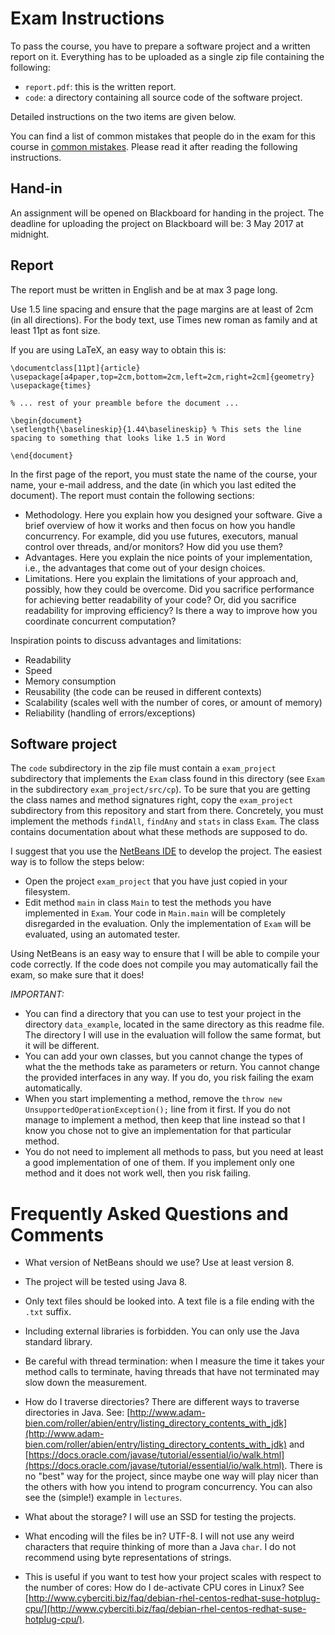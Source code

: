 # Exam Instructions

To pass the course, you have to prepare a software project and a written report
on it. Everything has to be uploaded as a single zip file containing the following:
- `report.pdf`: this is the written report.
- `code`: a directory containing all source code of the software project.

Detailed instructions on the two items are given below.

You can find a list of common mistakes that people do in the exam for this course in [common mistakes](https://github.com/fmontesi/cp2017/blob/master/exam/common-mistakes.md). Please read it after reading the following instructions.

## Hand-in

An assignment will be opened on Blackboard for handing in the project. The deadline for uploading the project on Blackboard will be: 3 May 2017 at midnight.

## Report

The report must be written in English and be at max 3 page long.

Use 1.5 line spacing and ensure that the page margins are at least of 2cm (in all directions).
For the body text, use Times new roman as family and at least 11pt as font size.

If you are using LaTeX, an easy way to obtain this is:
```
\documentclass[11pt]{article}
\usepackage[a4paper,top=2cm,bottom=2cm,left=2cm,right=2cm]{geometry}
\usepackage{times}

% ... rest of your preamble before the document ...

\begin{document}
\setlength{\baselineskip}{1.44\baselineskip} % This sets the line spacing to something that looks like 1.5 in Word

\end{document}
```

In the first page of the report, you must state
the name of the course, your name, your e-mail address, and the date (in which
you last edited the document). The report must contain the following sections:
- Methodology. Here you explain how you designed your software. Give a brief
  overview of how it works and then focus on how you handle concurrency.
  For example, did you use futures, executors, manual control over threads,
  and/or monitors? How did you use them?
- Advantages. Here you explain the nice points of your implementation, i.e.,
  the advantages that come out of your design choices.
- Limitations. Here you explain the limitations of your approach and, possibly,
  how they could be overcome. Did you sacrifice performance for achieving better
  readability of your code? Or, did you sacrifice readability for improving
  efficiency? Is there a way to improve how you coordinate concurrent computation?

Inspiration points to discuss advantages and
limitations:
- Readability
- Speed
- Memory consumption
- Reusability (the code can be reused in different contexts)
- Scalability (scales well with the number of cores, or amount of memory)
- Reliability (handling of errors/exceptions)

## Software project

The `code` subdirectory in the zip file must contain a `exam_project` subdirectory that implements the `Exam` class found in this directory (see `Exam` in the subdirectory `exam_project/src/cp`).
To be sure that you are getting the class names and method signatures right, copy the `exam_project` subdirectory from this repository and start from there. Concretely, you must implement the methods `findAll`, `findAny` and `stats` in class `Exam`.
The class contains documentation about what these methods are supposed to do.

I suggest that you use the [NetBeans IDE](https://netbeans.org/) to develop the project. The easiest way is to follow the steps below:
- Open the project `exam_project` that you have just copied in your filesystem.
- Edit method `main` in class `Main` to test the methods you have implemented in `Exam`. Your code in `Main.main` will be completely disregarded in the evaluation. Only the implementation of `Exam` will be evaluated, using an automated tester.

Using NetBeans is an easy way to ensure that I will be able to compile your code correctly. If the code does not compile you may automatically fail the exam, so make sure that it does!


*IMPORTANT:*
- You can find a directory that you can use to test your project in the directory `data_example`, located in the same directory as this readme file. The directory I will use in the evaluation will follow the same format, but it will be different.
- You can add your own classes, but you cannot change the types of what the the
methods take as parameters or return. You cannot change the provided
interfaces in any way. If you do, you risk failing the exam automatically.
- When you start implementing a method, remove the `throw new
UnsupportedOperationException();` line from it first. If you do not manage to
implement a method, then keep that line instead so that I know you chose not
to give an implementation for that particular method.
- You do not need to implement all methods to pass, but you need at least a good
implementation of one of them. If you implement only one method and it does
not work well, then you risk failing.


# Frequently Asked Questions and Comments

- What version of NetBeans should we use? Use at least version 8.

- The project will be tested using Java 8.

- Only text files should be looked into.
A text file is a file ending with the `.txt` suffix.

- Including external libraries is forbidden.
You can only use the Java standard library.

- Be careful with thread termination: when I measure the time it takes your method calls to terminate, having threads that have not terminated may slow down the measurement.

- How do I traverse directories?
There are different ways to traverse directories in Java. See: [http://www.adam-bien.com/roller/abien/entry/listing_directory_contents_with_jdk](http://www.adam-bien.com/roller/abien/entry/listing_directory_contents_with_jdk) and [https://docs.oracle.com/javase/tutorial/essential/io/walk.html](https://docs.oracle.com/javase/tutorial/essential/io/walk.html). There is no "best" way for the project, since maybe one way will play nicer than the others with how you intend to program concurrency. You can also see the (simple!) example in `lectures`.

- What about the storage?
I will use an SSD for testing the projects.

- What encoding will the files be in?
UTF-8. I will not use any weird characters that require thinking of more than a Java `char`. I do not recommend using byte representations of strings.

- This is useful if you want to test how your project scales with respect to the number of cores: How do I de-activate CPU cores in Linux?
See [http://www.cyberciti.biz/faq/debian-rhel-centos-redhat-suse-hotplug-cpu/](http://www.cyberciti.biz/faq/debian-rhel-centos-redhat-suse-hotplug-cpu/).
